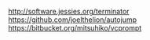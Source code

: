 http://software.jessies.org/terminator
https://github.com/joelthelion/autojump
https://bitbucket.org/mitsuhiko/vcprompt
